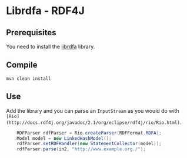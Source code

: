 # Librdfa - RDF4J

## Prerequisites

You need to install the [librdfa](https://github.com/rdfa/librdfa) library.

## Compile

`mvn clean install`

## Use

Add the library and you can parse an `InputStream` as you would do with `[Rio](http://docs.rdf4j.org/javadoc/2.1/org/eclipse/rdf4j/rio/Rio.html)`.

``` java
    RDFParser rdfParser = Rio.createParser(RDFFormat.RDFA);
    Model model = new LinkedHashModel();
    rdfParser.setRDFHandler(new StatementCollector(model));
    rdfParser.parse(in2, "http://www.example.org./");
```